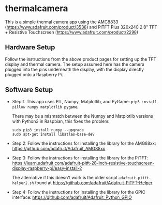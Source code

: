 # thermalcamera

This is a simple thermal camera app using the AMG8833 (https://www.adafruit.com/product/3538) and PiTFT Plus 320x240 2.8" TFT + Resistive Touchscreen (https://www.adafruit.com/product/2298)

## Hardware Setup

Follow the instructions from the above product pages for setting up the TFT display and thermal camera. The setup assumed here has the camera plugged into the pins underneath the display, with the display directly plugged onto a Raspberry Pi.

## Software Setup

 * Step 1: This app uses PIL, Numpy, Matplotlib, and PyGame: `pip3 install pillow numpy matplotlib pygame`.
 
   There may be a mismatch between the Numpy and Matplotlib versions with Python3 in Raspbian, this fixes the problem:
   
       sudo pip3 install numpy --upgrade
       sudo apt-get install libatlas-base-dev

 * Step 2: Follow the instructions for installing the library for the AMG88xx: https://github.com/adafruit/Adafruit_AMG88xx
 
 * Step 3: Follow the instructions for installing the library for the PiTFT: https://learn.adafruit.com/adafruit-pitft-28-inch-resistive-touchscreen-display-raspberry-pi/easy-install-2
 
   The alternative if this doesn't work is the older script `adafruit-pitft-helper2.sh` found at https://github.com/adafruit/Adafruit-PiTFT-Helper
   
 * Step 4: Follow the instructions for installing the library for the GPIO interface: https://github.com/adafruit/Adafruit_Python_GPIO  
